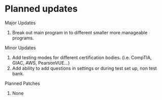 # Planned updates
Major Updates
1. Break out main program in to different smaller more manageable programs.
   
Minor Updates
1. Add testing modes for different certification bodies. (i.e. CompTIA, GIAC, AWS, PearsonVUE...)
2. Add ability to add questions in settings or during test set up, non test bank. 

Planned Patches
1. None
